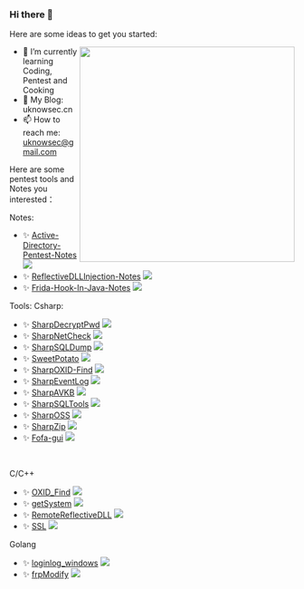 ### Hi there 👋

<!--
**uknowsec/uknowsec** is a ✨ _special_ ✨ repository because its `README.md` (this file) appears on your GitHub profile.
-->
Here are some ideas to get you started:

<img align='right' src="https://github-readme-stats.vercel.app/api?username=uknowsec&show_icons=true&theme=radical" width="380">

- 🌱 I’m currently learning Coding, Pentest and Cooking
- 👀 My Blog: uknowsec.cn
- 📫 How to reach me: uknowsec@gmail.com

Here are some pentest tools and Notes you interested：

Notes:
- ✨ [Active-Directory-Pentest-Notes](https://github.com/uknowsec/Active-Directory-Pentest-Notes)   ![](https://img.shields.io/github/stars/uknowsec/Active-Directory-Pentest-Notes)
- ✨ [ReflectiveDLLInjection-Notes](https://github.com/uknowsec/ReflectiveDLLInjection-Notes)   ![](https://img.shields.io/github/stars/uknowsec/ReflectiveDLLInjection-Notes)
- ✨ [Frida-Hook-In-Java-Notes](https://github.com/uknowsec/Frida-Hook-In-Java-Notes)   ![](https://img.shields.io/github/stars/uknowsec/Frida-Hook-In-Java-Notes)
     
<body><p>Tools:
 Csharp:</p>
<ul>
<li>✨ <a href='https://github.com/uknowsec/SharpDecryptPwd'>SharpDecryptPwd</a>   <img src="https://img.shields.io/github/stars/uknowsec/SharpDecryptPwd" referrerpolicy="no-referrer"></li>
<li>✨ <a href='https://github.com/uknowsec/SharpNetCheck'>SharpNetCheck</a>   <img src="https://img.shields.io/github/stars/uknowsec/SharpNetCheck" referrerpolicy="no-referrer"></li>
<li>✨ <a href='https://github.com/uknowsec/SharpSQLDump'>SharpSQLDump</a>   <img src="https://img.shields.io/github/stars/uknowsec/SharpSQLDump" referrerpolicy="no-referrer"></li>
<li>✨ <a href='https://github.com/uknowsec/SweetPotato'>SweetPotato</a>   <img src="https://img.shields.io/github/stars/uknowsec/SweetPotato" referrerpolicy="no-referrer"></li>
<li>✨ <a href='https://github.com/uknowsec/SharpOXID-Find'>SharpOXID-Find</a>   <img src="https://img.shields.io/github/stars/uknowsec/SharpOXID-Find" referrerpolicy="no-referrer"></li>
<li>✨ <a href='https://github.com/uknowsec/SharpEventLog'>SharpEventLog</a>   <img src="https://img.shields.io/github/stars/uknowsec/SharpEventLog" referrerpolicy="no-referrer"></li>
<li>✨ <a href='https://github.com/uknowsec/SharpAVKB'>SharpAVKB</a>   <img src="https://img.shields.io/github/stars/uknowsec/SharpAVKB" referrerpolicy="no-referrer"></li>
<li>✨ <a href='https://github.com/uknowsec/SharpSQLTools'>SharpSQLTools</a>   <img src="https://img.shields.io/github/stars/uknowsec/SharpSQLTools" referrerpolicy="no-referrer"></li>
<li>✨ <a href='https://github.com/uknowsec/SharpOSS'>SharpOSS</a>   <img src="https://img.shields.io/github/stars/uknowsec/SharpOSS" referrerpolicy="no-referrer"></li>
<li>✨ <a href='https://github.com/uknowsec/SharpZip'>SharpZip</a>   <img src="https://img.shields.io/github/stars/uknowsec/SharpZip" referrerpolicy="no-referrer"></li>
<li>✨ <a href='https://github.com/uknowsec/Fofa-gui'>Fofa-gui</a>   <img src="https://img.shields.io/github/stars/uknowsec/Fofa-gui" referrerpolicy="no-referrer"></li>

</ul>
<p>&nbsp;</p>
<p> C/C++</p>
<ul>
<li>✨ <a href='https://github.com/uknowsec/OXID_Find'>OXID_Find</a>   <img src="https://img.shields.io/github/stars/uknowsec/OXID_Find" referrerpolicy="no-referrer"></li>
<li>✨ <a href='https://github.com/uknowsec/getSystem'>getSystem</a>   <img src="https://img.shields.io/github/stars/uknowsec/getSystem" referrerpolicy="no-referrer"></li>
<li>✨ <a href='https://github.com/uknowsec/RemoteReflectiveDLL'>RemoteReflectiveDLL</a>   <img src="https://img.shields.io/github/stars/uknowsec/RemoteReflectiveDLL" referrerpolicy="no-referrer"></li>
<li>✨ <a href='https://github.com/uknowsec/SSL'>SSL</a>   <img src="https://img.shields.io/github/stars/uknowsec/SSL" referrerpolicy="no-referrer"></li>

</ul>
<p> Golang</p>
<ul>
<li>✨ <a href='https://github.com/uknowsec/loginlog_windows'>loginlog_windows</a>   <img src="https://img.shields.io/github/stars/uknowsec/loginlog_windows" referrerpolicy="no-referrer"></li>
<li>✨ <a href='https://github.com/uknowsec/frpModify'>frpModify</a>   <img src="https://img.shields.io/github/stars/uknowsec/frpModify" referrerpolicy="no-referrer"></li>
</ul>
</body>
